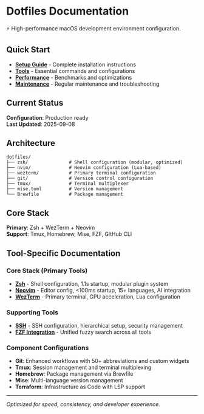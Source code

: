 # Dotfiles Documentation

⚡ High-performance macOS development environment configuration.

## Quick Start

- **[Setup Guide](setup.md)** - Complete installation instructions
- **[Tools](tools.md)** - Essential commands and configurations
- **[Performance](performance.md)** - Benchmarks and optimizations
- **[Maintenance](maintenance.md)** - Regular maintenance and troubleshooting

## Current Status

**Configuration**: Production ready  
**Last Updated**: 2025-09-08

## Architecture

```text
dotfiles/
├── zsh/               # Shell configuration (modular, optimized)
├── nvim/              # Neovim configuration (Lua-based)
├── wezterm/           # Primary terminal configuration
├── git/               # Version control configuration
├── tmux/              # Terminal multiplexer
├── mise.toml          # Version management
└── Brewfile           # Package management
```

## Core Stack

**Primary**: Zsh + WezTerm + Neovim  
**Support**: Tmux, Homebrew, Mise, FZF, GitHub CLI

## Tool-Specific Documentation

### Core Stack (Primary Tools)

- **[Zsh](tools/zsh.md)** - Shell configuration, 1.1s startup, modular plugin system
- **[Neovim](tools/nvim.md)** - Editor config, <100ms startup, 15+ languages, AI integration
- **[WezTerm](tools/wezterm.md)** - Primary terminal, GPU acceleration, Lua configuration

### Supporting Tools

- **[SSH](tools/ssh.md)** - SSH configuration, hierarchical setup, security management
- **[FZF Integration](tools/fzf-integration.md)** - Unified fuzzy search across all tools

### Component Configurations

- **Git**: Enhanced workflows with 50+ abbreviations and custom widgets
- **Tmux**: Session management and terminal multiplexing
- **Homebrew**: Package management via Brewfile
- **Mise**: Multi-language version management
- **Terraform**: Infrastructure as Code with LSP support

---

_Optimized for speed, consistency, and developer experience._
